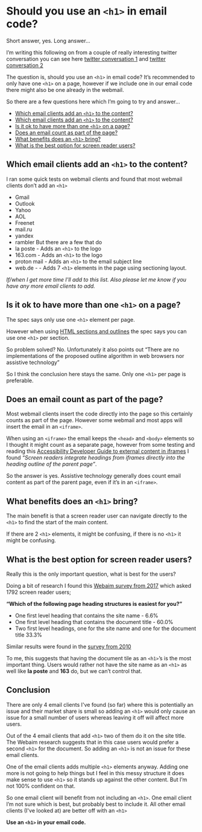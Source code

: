 # Should you use an `<h1>` in email code?
Short answer, yes.
Long answer...

I’m writing this following on from a couple of really interesting twitter conversation you can see here [twitter conversation 1]( https://twitter.com/Paul_Airy/status/1384824287945764866) and
[twitter conversation 2](https://twitter.com/M_J_Robbins/status/1385163970659721216)

The question is, should you use an `<h1>` in email code? It’s recommended to only have one `<h1>` on a page, however if we include one in our email code there might also be one already in the webmail.

So there are a few questions here which I’m going to try and answer...
 * [Which email clients add an `<h1>` to the content?](which-email-clients-add-an-h1-to-the-content)
 * [Which email clients add an `<h1>` to the content?](which-email-clients-add-an-h1-to-the-content)
 * [Is it ok to have more than one `<h1>` on a page?](is-it-ok-to-have-more-than-one-h1-on-a-page)
 * [Does an email count as part of the page?](does-an-email-count-as-part-of-the-page)
 * [What benefits does an `<h1>` bring?](what-benefits-does-an-h1-bring)
 * [What is the best option for screen reader users?](what-is-the-best-option-for-screen-reader-users)

## Which email clients add an `<h1>` to the content?
I ran some quick tests on webmail clients and found that most webmail clients don’t add an `<h1>`
 * Gmail
 * Outlook
 * Yahoo
 * AOL
 * Freenet
 * mail.ru
 * yandex
 * rambler
But there are a few that do
 * la poste - Adds an `<h1>` to the logo
 * 163.com - Adds an `<h1>` to the logo
 * proton mail - Adds an `<h1>` to the email subject line
 * web.de - - Adds 7 `<h1>` elements in the page using sectioning layout.

_If/when I get more time I'll add to this list.  Also please let me know if you have any more email clients to add._

## Is it ok to have more than one `<h1>` on a page?
The spec says only use one `<h1>` element per page.

However when using [HTML sections and outlines](https://developer.mozilla.org/en-US/docs/Web/Guide/HTML/Using_HTML_sections_and_outlines) the spec says you can use one `<h1>` per section.

So problem solved? No. Unfortunately it also points out  “There are no implementations of the proposed outline algorithm in web browsers nor assistive technology”

So I think the conclusion here stays the same.  Only one `<h1>` per page is preferable.
## Does an email count as part of the page?
Most webmail clients insert the code directly into the page so this certainly counts as part of the page.  However some webmail and most apps will insert the email in an `<iframe>`.  

When using an `<iframe>` the email keeps the `<head>` and `<body>` elements so I thought it might count as a separate page, however from some testing and reading this [Accessibility Developer Guide to external content in iframes](https://www.accessibility-developer-guide.com/examples/headings/iframes/#headings-in-iframes) I found _“Screen readers integrate headings from iframes directly into the heading outline of the parent page”_.

So the answer is yes. Assistive technology generally does count email content as part of the parent page, even if it’s in an `<iframe>`.

## What benefits does an `<h1>` bring?
The main benefit is that a screen reader user can navigate directly to the `<h1>` to find the start of the main content.

If there are 2 `<h1>` elements, it might be confusing, if there is no `<h1>` it might be confusing.

## What is the best option for screen reader users?
Really this is the only important question, what is best for the users?

Doing a bit of research I found this [Webaim survey from 2017](https://webaim.org/projects/screenreadersurvey7/#heading) which asked 1792 screen reader users;

**“Which of the following page heading structures is easiest for you?”**
 * One first level heading that contains the site name - 6.6%
 * One first level heading that contains the document title - 60.0%
 * Two first level headings, one for the site name and one for the document title	33.3%

Similar results were found in the [survey from 2010](https://webaim.org/projects/screenreadersurvey3/#headings)

To me, this suggests that having the document tile as an `<h1>`’s is the most important thing. Users would rather not have the site name as an `<h1>` as well like  **la poste** and **163**  do, but we can’t control that.
## Conclusion
There are only 4 email clients I've found (so far) where this is potentially an issue and their market share is small so adding an `<h1>` would only cause an issue for a small number of users whereas leaving it off will affect more users.

Out of the 4 email clients that add `<h1>` two of them do it on the site title. The Webaim research suggests that in this case users would prefer a second `<h1>` for the document.  So adding an `<h1>` is not an issue for these email clients.

One of the email clients adds multiple `<h1>` elements anyway. Adding one more is not going to help things but I feel in this messy structure it does make sense to use `<h1>` so it stands up against the other content.  But I’m not 100% confident on that.

So one email client will benefit from not including an  `<h1>`.
One email client I’m not sure which is best, but probably best to include it.
All other email clients (I've looked at) are better off with an `<h1>`

**Use an `<h1>` in your email code.**
